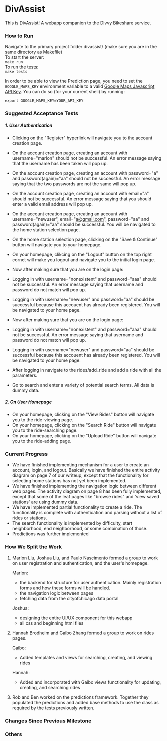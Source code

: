 # DivAssist
This is DivAssist!  A webapp companion to the Divvy Bikeshare service.  
  
### How to Run
Navigate to the primary project folder divassist/ (make sure you are in the same directory as Makefile)  
To start the server:  
`make run`  
To run the tests:  
`make tests`

In order to be able to view the Prediction page, you need to set the `GOOGLE_MAPS_KEY` environment variable to a valid [Google Maps Javascript API Key](https://developers.google.com/maps/documentation/javascript/get-api-key). You can do so (for your current shell) by running:

`export GOOGLE_MAPS_KEY=YOUR_API_KEY`

### Suggested Acceptance Tests  
##### 1. User Authentication
* Clicking on the "Register" hyperlink will navigate you to the account creation page.
* On the account creation page, creating an account with username="marlon" should not be successful. An error message saying that the username has been taken will pop up.
* On the account creation page, creating an account with password="a" and password(again)="aa" should not be successful. An error message saying that the two passwords are not the same will pop up.  
* On the account creation page, creating an account with email="a" should not be successful. An error message saying that you should enter a valid email address will pop up.  
* On the account creation page, creating an account with username="newuser", email="a@gmail.com",  password="aa" and password(again)="aa" should be successful. You will be navigated to the home station selection page.  
* On the home station selection page, clicking on the "Save & Continue" button will navigate you to your homepage.  
* On your homepage, clikcing on the "Logout" button on the top right cornet will make you logout and navigate you to the initial login page.  

* Now after making sure that you are on the login page: 
* Logging in with username="nonexistent" and password="aaa" should not be successful. An error message saying that username and password do not match will pop up.
* Logging in with username="newuser" and password="aa" should be successful because this accouent has already been registered. You will be navigated to your home page.

* Now after making sure that you are on the login page: 
* Logging in with username="nonexistent" and password="aaa" should not be successful. An error message saying that username and password do not match will pop up.
* Logging in with username="newuser" and password="aa" should be successful because this accouent has already been registered. You will be navigated to your home page.

* After logging in navigate to the rides/add_ride and add a ride with all the parameters.
* Go to search and enter a variety of potential search terms.  All data is dummy data.

##### 2. On User Homepage
* On your homepage, clicking on the "View Rides" button will navigate you to the ride-viewing page.
* On your homepage, clicking on the "Search Ride" button will navigate you to the ride-searching page.
* On your homepage, clicking on the "Upload Ride" button will navigate you to the ride-adding page.

### Current Progress  
* We have finished implementing mechanism for a user to create an account, login, and logout. Basically we have finished the entire activity diagram on page 7 of our writeup, except that the functionality for selecting home stations has not yet been implemented.
* We have finished implementing the navigation logic between different web pages. The activity diagram on page 8 has been fully implemented, except that some of the leaf pages like "browse rides" and 'view saved stations' are using dummy data.
* We have implemented partial functionality to create a ride.  The functionality is complete with authentication and parsing without a list of rides or stations.
* The search functionality is implemented by difficulty, start neighborhood, end neighborhood, or some combination of those.
* Predictions was further implemented

### How We Split the Work  
1. Marlon Liu, Joshua Liu, and Paulo Nascimento formed a group to work on user registration and authentication, and the user's homepage.

   Marlon: 
   - the backend for structure for user authentication. Mainly registration forms and how these forms will be handled.  
   - the navigation logic between pages
   - fetching data from the cityofchicago data portal  

   Joshua:
   - designing the entire UI/UX component for this webapp
   - all css and beginning html files

2. Hannah Brodheim and Gaibo Zhang formed a group to work on rides pages.

   Gaibo:
   - Added templates and views for searching, creating, and viewing rides
   
   Hannah:
   - Added and incorporated with Gaibo views functionality for updating, creating, and searching rides

3. Rob and Ben worked on the predictions framework.  Together they populated the predictions and added base methods to use the class as    required by the tests previously written.

### Changes Since Previous Milestone  


### Others  
